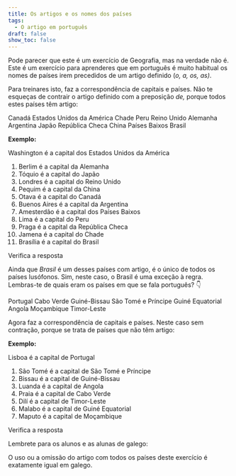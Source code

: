 ```yaml
---
title: Os artigos e os nomes dos países
tags:
  - O artigo em português
draft: false
show_toc: false
---
```

Pode parecer que este é um exercício de Geografia, mas na verdade não é. Este é um exercício para aprenderes que em português é muito habitual os nomes de países irem precedidos de um artigo definido (*o, a, os, as)*.  

Para treinares isto, faz a correspondência de capitais e países. Não te esqueças de contrair o artigo definido com a preposição *de,* porque todos estes países têm artigo:

<e-layout>
<e-tag color=1>Canadá</e-tag>
<e-tag color=1>Estados Unidos da América</e-tag>
<e-tag color=1>Chade</e-tag>
<e-tag color=1>Peru</e-tag>
<e-tag color=1>Reino Unido</e-tag>
<e-tag color=1>Alemanha</e-tag>
<e-tag color=1>Argentina</e-tag>
<e-tag color=1>Japão</e-tag>
<e-tag color=1>República Checa</e-tag>
<e-tag color=1>China</e-tag>
<e-tag color=1>Países Baixos</e-tag>
<e-tag color=1>Brasil</e-tag>
</e-layout>

**Exemplo:**

Washington é a capital <e-answer size=3 readonly>dos</e-answer> <e-answer readonly>Estados Unidos da América</e-answer>

1. Berlim é a capital <e-answer size=3>da</e-answer> <e-answer>Alemanha</e-answer>
2. Tóquio é a capital <e-answer size=3>do</e-answer> <e-answer>Japão</e-answer>
3. Londres é a capital <e-answer size=3>do</e-answer> <e-answer>Reino Unido</e-answer>
4. Pequim é a capital <e-answer size=3>da</e-answer> <e-answer>China</e-answer>
5. Otava é a capital <e-answer size=3>do</e-answer> <e-answer>Canadá</e-answer>
6. Buenos Aires é a capital <e-answer size=3>da</e-answer> <e-answer>Argentina</e-answer>
7. Amesterdão é a capital <e-answer size=3>dos</e-answer> <e-answer>Países Baixos</e-answer>
8. Lima é a capital <e-answer size=3>do</e-answer> <e-answer>Peru</e-answer>
9. Praga é a capital <e-answer size=3>da</e-answer> <e-answer>República Checa</e-answer>
10. Jamena é a capital <e-answer size=3>do</e-answer> <e-answer>Chade</e-answer>
11. Brasília é a capital <e-answer size=3>do</e-answer> <e-answer>Brasil</e-answer>

<e-validate>Verifica a resposta</e-validate>

Ainda que *Brasil* é um desses países com artigo, é o único de todos os países lusófonos. Sim, neste caso, o Brasil é uma exceção à regra.
Lembras-te de quais eram os países em que se fala português? 👇

<e-layout>
<e-tag color=2>Portugal</e-tag>
<e-tag color=2>Cabo Verde</e-tag>
<e-tag color=2>Guiné-Bissau</e-tag>
<e-tag color=2>São Tomé e Príncipe</e-tag>
<e-tag color=2>Guiné Equatorial</e-tag>
<e-tag color=2>Angola</e-tag>
<e-tag color=2>Moçambique</e-tag>
<e-tag color=2>Timor-Leste</e-tag>
</e-layout>

Agora faz a correspondência de capitais e países. Neste caso sem contração, porque se trata de países que não têm artigo: 

**Exemplo:**

Lisboa é a capital <e-answer size=3 readonly>de</e-answer> <e-answer readonly>Portugal</e-answer>

1. São Tomé é a capital <e-answer size=3>de</e-answer> <e-answer>São Tomé e Príncipe</e-answer>
2. Bissau é a capital <e-answer size=3>de</e-answer> <e-answer>Guiné-Bissau</e-answer>
3. Luanda é a capital <e-answer size=3>de</e-answer> <e-answer>Angola</e-answer>
4. Praia é a capital <e-answer size=3>de</e-answer> <e-answer>Cabo Verde</e-answer>
5. Dilí é a capital <e-answer size=3>de</e-answer> <e-answer>Timor-Leste</e-answer>
6. Malabo é a capital <e-answer size=3>de</e-answer> <e-answer>Guiné Equatorial</e-answer>
7. Maputo é a capital <e-answer size=3>de</e-answer> <e-answer>Moçambique</e-answer>

<e-validate>Verifica a resposta</e-validate>

<article>
Lembrete para os alunos e as alunas de galego:

O uso ou a omissão do artigo com todos os países deste exercício é exatamente igual em galego.
</article>
